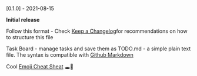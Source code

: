 [0.1.0] - 2021-08-15

**Initial release**

Follow this format - Check [Keep a Changelog](https://keepachangelog.com/en/1.0.0/)for recommendations on how to structure this file

Task Board - manage tasks and save them as TODO.md - a simple plain text file. The syntax is compatible with [Github Markdown](https://guides.github.com/features/mastering-markdown/#GitHub-flavored-markdown) 

Cool [Emoji Cheat Sheat](https://github.com/ikatyang/emoji-cheat-sheet/blob/master/README.md) :hole::rabbit2:
